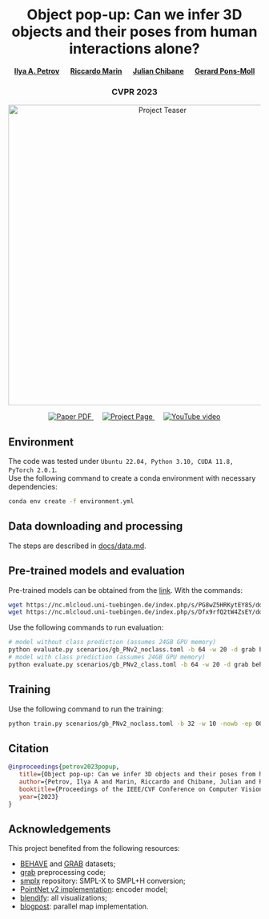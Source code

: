<!-- HEADER -->
<p align="center">
    <h1 align="center">Object pop-up: Can we infer 3D objects and their poses from human interactions alone?</h1>
    <!-- authors -->
    <p align="center">
        <a href="https://virtualhumans.mpi-inf.mpg.de/people/Petrov.html"><b>Ilya A. Petrov</b></a>
        &emsp;
        <a href="https://riccardomarin.github.io/"><b>Riccardo Marin</b></a>
        &emsp;
        <a href="https://virtualhumans.mpi-inf.mpg.de/people/Chibane.html"><b>Julian Chibane</b></a>
        &emsp;
        <a href="https://virtualhumans.mpi-inf.mpg.de/people/pons-moll.html"><b>Gerard Pons-Moll</b></a>
    </p>
    <!-- conference -->
    <h3 align="center">CVPR 2023</h3>
    <!-- teaser -->
    <p align="center">
        <img src="assets/petrov23popup.gif" alt="Project Teaser" width="600px">
    </p>
    <!-- badges -->
    <p align="center">
        <a href="https://arxiv.org/abs/2306.00777">
            <img src="https://img.shields.io/badge/arXiv-2306.00777-b31b1b.svg?style=for-the-badge" alt="Paper PDF">
        </a>
        &emsp;
        <a href="https://virtualhumans.mpi-inf.mpg.de/object_popup/">
            <img src="https://img.shields.io/badge/Project-Page-blue?style=for-the-badge&logo=Google%20chrome&logoColor=white" alt="Project Page">
        </a>
        &emsp;
        <a href="https://youtu.be/buEz9ES-R_o">
            <img src="https://img.shields.io/badge/YouTube-video-black?style=for-the-badge&logo=youtube&logoColor=white&labelColor=FF0000&color=black" alt="YouTube video">
        </a>
    </p>
</p>


## Environment
The code was tested under `Ubuntu 22.04, Python 3.10, CUDA 11.8, PyTorch 2.0.1`.\
Use the following command to create a conda environment with necessary dependencies:
```bash
conda env create -f environment.yml
```


## Data downloading and processing
The steps are described in [docs/data.md](./docs/data.md).


## Pre-trained models and evaluation
Pre-trained models can be obtained from the [link](https://nc.mlcloud.uni-tuebingen.de/index.php/s/8H4EHmx9MA8sBEs). With the commands:
```bash
wget https://nc.mlcloud.uni-tuebingen.de/index.php/s/PG8wZ5HRKytEY8S/download/object_pop_up_noclass.tar -P ./assets 
wget https://nc.mlcloud.uni-tuebingen.de/index.php/s/Dfx9rfQ2tW4ZsEY/download/object_pop_up_class.tar -P ./assets
```

Use the following commands to run evaluation:
```bash
# model without class prediction (assumes 24GB GPU memory)
python evaluate.py scenarios/gb_PNv2_noclass.toml -b 64 -w 20 -d grab behave -g -rc ./assets/object_pop_up_noclass.tar -c configs/smplh.toml
# model with class prediction (assumes 24GB GPU memory)
python evaluate.py scenarios/gb_PNv2_class.toml -b 64 -w 20 -d grab behave -g -rc ./assets/object_pop_up_class.tar -c configs/smplh.toml
```


## Training
Use the following command to run the training:
```bash
python train.py scenarios/gb_PNv2_noclass.toml -b 32 -w 10 -nowb -ep 0001_smplh -c configs/smplh.toml
```


## Citation
```bibtex
@inproceedings{petrov2023popup,
   title={Object pop-up: Can we infer 3D objects and their poses from human interactions alone?},
   author={Petrov, Ilya A and Marin, Riccardo and Chibane, Julian and Pons-Moll, Gerard},
   booktitle={Proceedings of the IEEE/CVF Conference on Computer Vision and Pattern Recognition},
   year={2023}
}
```


## Acknowledgements
This project benefited from the following resources:
* [BEHAVE](https://virtualhumans.mpi-inf.mpg.de/behave/license.html) and [GRAB](https://grab.is.tue.mpg.de/) datasets;
* [grab](https://github.com/otaheri/GRAB) preprocessing code; 
* [smplx](https://github.com/vchoutas/smplx) repository: SMPL-X to SMPL+H conversion;
* [PointNet v2 implementation](https://github.com/yanx27/Pointnet_Pointnet2_pytorch/): encoder model;
* [blendify](https://github.com/ptrvilya/blendify/): all visualizations;
* [blogpost](http://danshiebler.com/2016-09-14-parallel-progress-bar/): parallel map implementation.
